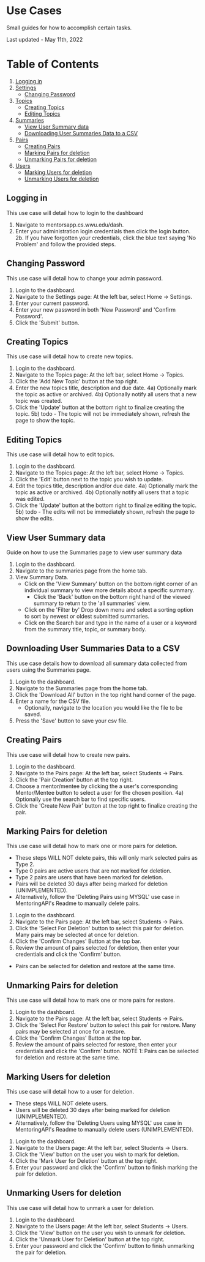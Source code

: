 # Use Cases
Small guides for how to accomplish certain tasks.

Last updated - May 11th, 2022

# Table of Contents  
1. [Logging in](#login)  
2. [Settings](#settings)  
	- [Changing Password](#password)
3. [Topics](#topics)
	- [Creating Topics](#crtopics)
	- [Editing Topics](#edtopics)
4. [Summaries](#summaries)
	- [View User Summary data](#visummaries)
	- [Downloading User Summaries Data to a CSV](#dlsummaries)
4. [Pairs](#pairs)
	- [Creating Pairs](#crpairs)
	- [Marking Pairs for deletion](#dlpairs)
	- [Unmarking Pairs for deletion](#repairs)
4. [Users](#users)
	- [Marking Users for deletion](#dlusers)
	- [Unmarking Users for deletion](#reusers)
	

<a name="login"/>

## Logging in
This use case will detail how to login to the dashboard

1. Navigate to mentorsapp.cs.wwu.edu/dash.
2. Enter your administration login credentials then click the login button.
2b. If you have forgotten your credentials, click the blue text saying 'No Problem' and follow the provided steps.

<a name="settings"/>

<a name="password"/>

## Changing Password
This use case will detail how to change your admin password.

1)  Login to the dashboard.
2)  Navigate to the Settings page: At the left bar, select Home -> Settings.
3)  Enter your current password.
4)  Enter your new password in both 'New Password' and 'Confirm Password'.
5)  Click the 'Submit' button.

<a name="topics"/>

<a name="crtopics"/>

## Creating Topics
This use case will detail how to create new topics.

1)  Login to the dashboard.
2)  Navigate to the Topics page: At the left bar, select Home -> Topics.
3)  Click the 'Add New Topic' button at the top right.
4)  Enter the new topics title, description and due date.
4a) Optionally mark the topic as active or archived.
4b) Optionally notify all users that a new topic was created.
5)  Click the 'Update' button at the bottom right to finalize creating the topic.
5b) todo - The topic will not be immediately shown, refresh the page to show the topic.

<a name="edtopics"/>

## Editing Topics
This use case will detail how to edit topics.

1)  Login to the dashboard.
2)  Navigate to the Topics page: At the left bar, select Home -> Topics.
3)  Click the 'Edit' button next to the topic you wish to update.
4)  Edit the topics title, description and/or due date.
4a) Optionally mark the topic as active or archived.
4b) Optionally notify all users that a topic was edited.
5)  Click the 'Update' button at the bottom right to finalize editing the topic.
5b) todo - The edits will not be immediately shown, refresh the page to show the edits.

<a name="summaries"/>

<a name="visummaries"/>

## View User Summary data
Guide on how to use the Summaries page to view user summary data

1. Login to the dashboard.
2. Navigate to the summaries page from the home tab.
3. View Summary Data.
   - Click on the 'View Summary' button on the bottom right corner of an individual summary to view more details about a specific summary.
      - Click the 'Back' button on the bottom right hand of the viewed summary to return to the 'all summaries' view.
   - Click on the 'Filter by' Drop down menu and select a sorting option to sort by newest or oldest submitted summaries.
   - Click on the Search bar and type in the name of a user or a keyword from the summary title, topic, or summary body.

<a name="dlsummaries"/>

## Downloading User Summaries Data to a CSV
This use case details how to download all summary data collected from users using the Summaries page.

1. Login to the dashboard.
2. Navigate to the Summaries page from the home tab.
3. Click the 'Download All' button in the top right hand corner of the page.
4. Enter a name for the CSV file.
	- Optionally, navigate to the location you would like the file to be saved.
5. Press the 'Save' button to save your csv file.

<a name="pairs"/>

<a name="crpairs"/>

## Creating Pairs
This use case will detail how to create new pairs.

1)  Login to the dashboard.
2)  Navigate to the Pairs page: At the left bar, select Students -> Pairs.
3)  Click the 'Pair Creation' button at the top right.
4)  Choose a mentor/mentee by clicking the a user's corresponding Mentor/Mentee button to select a user for the chosen position.
4a) Optionally use the search bar to find specific users.
5)  Click the 'Create New Pair' button at the top right to finalize creating the pair.

<a name="dlpairs"/>

## Marking Pairs for deletion
This use case will detail how to mark one or more pairs for deletion.
- These steps WILL NOT delete pairs, this will only mark selected pairs as Type 2.
- Type 0 pairs are active users that are not marked for deletion.
- Type 2 pairs are users that have been marked for deletion.
- Pairs will be deleted 30 days after being marked for deletion (UNIMPLEMENTED).
- Alternatively, follow the 'Deleting Pairs using MYSQL' use case in MentoringAPI's Readme to manually delete pairs.

1)  Login to the dashboard.
2)  Navigate to the Pairs page: At the left bar, select Students -> Pairs.
3)  Click the 'Select For Deletion' button to select this pair for deletion. Many pairs may be selected at once for deletion.
4)  Click the 'Confirm Changes' Button at the top bar.
5)  Review the amount of pairs selected for deletion, then enter your credentials and click the 'Confirm' button.
- Pairs can be selected for deletion and restore at the same time.

<a name="repairs"/>

## Unmarking Pairs for deletion
This use case will detail how to mark one or more pairs for restore.

1)  Login to the dashboard.
2)  Navigate to the Pairs page: At the left bar, select Students -> Pairs.
3)  Click the 'Select For Restore' button to select this pair for restore. Many pairs may be selected at once for a restore.
4)  Click the 'Confirm Changes' Button at the top bar.
5)  Review the amount of pairs selected for restore, then enter your credentials and click the 'Confirm' button.
NOTE 1: Pairs can be selected for deletion and restore at the same time.

<a name="users"/>

<a name="dlusers"/>

## Marking Users for deletion
This use case will detail how to a user for deletion.
- These steps WILL NOT delete users.
- Users will be deleted 30 days after being marked for deletion (UNIMPLEMENTED).
- Alternatively, follow the 'Deleting Users using MYSQL' use case in MentoringAPI's Readme to manually delete users (UNIMPLEMENTED).

1)  Login to the dashboard.
2)  Navigate to the Users page: At the left bar, select Students -> Users.
3)  Click the 'View' button on the user you wish to mark for deletion.
4)  Click the 'Mark User for Deletion' button at the top right.
5)  Enter your password and click the 'Confirm' button to finish marking the pair for deletion.

<a name="reusers"/>

## Unmarking Users for deletion
This use case will detail how to unmark a user for deletion.

1)  Login to the dashboard.
2)  Navigate to the Users page: At the left bar, select Students -> Users.
3)  Click the 'View' button on the user you wish to unmark for deletion.
4)  Click the 'Unmark User for Deletion' button at the top right.
5)  Enter your password and click the 'Confirm' button to finish unmarking the pair for deletion.
